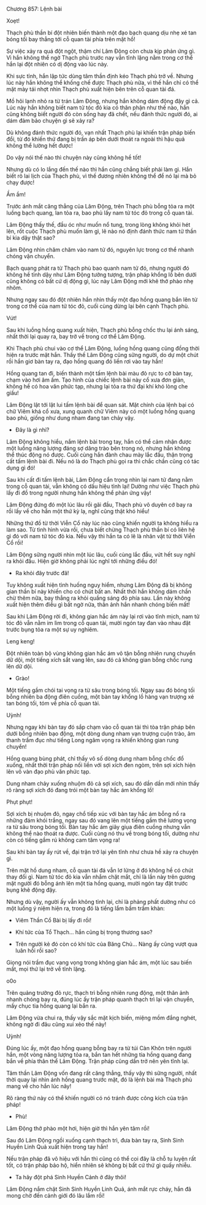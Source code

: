 




Chương 857: Lệnh bài


Xoẹt!

Thạch phù thần bí đột nhiên biến thành một đạo bạch quang dịu nhẹ xé tan bóng tối bay thẳng tới cỗ quan tài phía trên mặt hồ!

Sự việc xảy ra quá đột ngột, thậm chí Lâm Động còn chưa kịp phản ứng gì. Vì hắn không thể ngờ Thạch phù trước nay vẫn tĩnh lặng nằm trong cơ thể hắn lại đột nhiên có dị động vào lúc này.

Khi sực tỉnh, hắn lập tức dùng tâm thần định kéo Thạch phù trở về. Nhưng lúc này hắn không thể khống chế được Thạch phù nữa, vì thế hắn chỉ có thể mặt mày tái nhợt nhìn Thạch phù xuất hiện bên trên cỗ quan tài đá.

Mồ hôi lạnh nhỏ ra từ trán Lâm Động, nhưng hắn không dám động đậy gì cả. Lúc này hắn không biết nam tử tóc đỏ kia có thân phận như thế nào, hắn cũng không biết người đó còn sống hay đã chết, nếu đánh thức người đó, ai dám đảm bảo chuyện gì sẽ xảy ra?

Dù không đánh thức người đó, vạn nhất Thạch phù lại khiến trận pháp biến đổi, từ đó khiến thứ đang bị trấn áp bên dưới thoát ra ngoài thì hậu quả không thể lường hết được!

Do vậy nói thế nào thì chuyện này cũng không hề tốt!

Nhưng dù có lo lắng đến thế nào thì hắn cũng chẳng biết phải làm gì. Hắn biết rõ lai lịch của Thạch phù, vì thế đương nhiên không thể để nó lại mà bỏ chạy được!

Ầm ầm!

Trước ánh mắt căng thẳng của Lâm Động, trên Thạch phù bỗng tỏa ra một luồng bạch quang, lan tỏa ra, bao phủ lấy nam tử tóc đỏ trong cỗ quan tài.

Lâm Động thấy thế, đầu óc như muốn nổ tung, trong lòng không khỏi hét lên, rốt cuộc Thạch phù muốn làm gì, lẽ nào nó định đánh thức nam tử thần bí kia dậy thật sao?

Lâm Động nhìn chăm chăm vào nam tử đó, nguyên lực trong cơ thể nhanh chóng vận chuyển.

Bạch quang phát ra từ Thạch phù bao quanh nam tử đó, nhưng người đó không hề tỉnh dậy như Lâm Động tưởng tượng, trận pháp khổng lồ bên dưới cũng không có bất cứ dị động gì, lúc này Lâm Động mới khẽ thở phào nhẹ nhõm.

Nhưng ngay sau đó đột nhiên hắn nhìn thấy một đạo hồng quang bắn lên từ trong cơ thể của nam tử tóc đỏ, cuối cùng dừng lại bên cạnh Thạch phù.

Vút!

Sau khi luồng hồng quang xuất hiện, Thạch phù bỗng chốc thu lại ánh sáng, nhất thời lại quay ra, bay trở về trong cơ thể Lâm Động.

Khi Thạch phù chui vào cơ thể Lâm Động, luồng hồng quang cũng đồng thời hiện ra trước mặt hắn. Thấy thế Lâm Động cũng sững người, do dự một chút rồi hắn giơ bàn tay ra, đạo hồng quang đó liền rơi vào tay hắn!

Hồng quang tan đi, biến thành một tấm lệnh bài màu đỏ rực to cỡ bàn tay, chạm vào hơi âm ấm. Tạo hình của chiếc lệnh bài này cổ xưa đơn giản, không hề có hoa văn phức tạp, nhưng lại tỏa ra thứ đại khí khó lòng che giấu!

Lâm Động lật tới lật lui tấm lệnh bài để quan sát. Mặt chính của lệnh bại có chữ Viêm khá cổ xưa, xung quanh chữ Viêm này có một luồng hồng quang bao phủ, giống như dung nham đang tan chảy vậy.

- Đây là gì nhỉ?

Lâm Động không hiểu, nắm lệnh bài trong tay, hắn có thể cảm nhận được một luồng năng lượng đáng sợ dâng trào bên trong nó, nhưng hắn không thể thúc động nó được. Cuối cùng hắn đành chau mày lắc đầu, thận trọng cất tấm lệnh bài đi. Nếu nó là do Thạch phù gọi ra thì chắc chắn cũng có tác dụng gì đó!

Sau khi cất đi tấm lệnh bài, Lâm Động cẩn trọng nhìn lại nam tử đang nằm trong cỗ quan tài, vẫn không có dấu hiệu tỉnh lại! Dường như việc Thạch phù lấy đi đồ trong người nhưng hắn không thể phản ứng vậy!

Lâm Động đứng đó một lúc lâu rồi gãi đầu, Thạch phù vô duyên cớ bay ra rồi lấy về cho hắn một thứ kỳ lạ, nghĩ cũng thật khó hiểu!

Những thứ đồ từ thời Viễn Cổ này lúc nào cũng khiến người ta không hiểu ra làm sao. Từ tình hình vừa rồi, chưa biết chừng Thạch phù thần bí có liên hệ gì đó với nam tử tóc đỏ kia. Nếu vậy thì hắn ta có lẽ là nhân vật từ thời Viễn Cổ rồi!

Lâm Động sững người nhìn một lúc lâu, cuối cùng lắc đầu, vứt hết suy nghĩ ra khỏi đầu. Hiện giờ không phải lúc nghĩ tới những điều đó!

- Ra khỏi đây trước đã!

Tuy không xuất hiện tình huống nguy hiểm, nhưng Lâm Động đã bị không gian thần bí này khiến cho có chút bất an. Nhất thời hắn không dám chần chừ thêm nữa, bay thẳng ra khỏi quầng sáng đỏ phía sau. Lần này không xuất hiện thêm điều gì bất ngờ nữa, thân ảnh hắn nhanh chóng biến mất!

Sau khi Lâm Động rời đi, không gian hắc ám này lại rơi vào tĩnh mịch, nam tử tóc đỏ vẫn nằm im lìm trong cỗ quan tài, mười ngón tay đan vào nhau đặt trước bụng tỏa ra một sự uy nghiêm.

Leng keng!

Đột nhiên toàn bộ vùng không gian hắc ám vô tận bỗng nhiên rung chuyển dữ dội, một tiếng xích sắt vang lên, sau đó cả không gian bỗng chốc rung lên dữ dội.

- Grào!

Một tiếng gầm chói tai vọng ra từ sâu trong bóng tối. Ngay sau đó bóng tối bỗng nhiên ba động điên cuồng, một bàn tay khổng lồ hàng vạn trượng xé tan bóng tối, tóm về phía cỗ quan tài.

Uỳnh!

Nhưng ngay khi bàn tay đó sắp chạm vào cỗ quan tài thì tòa trận pháp bên dưới bỗng nhiên bạo động, một dòng dung nham vạn trượng cuộn trào, âm thanh trầm đục như tiếng Long ngâm vọng ra khiến không gian rung chuyển!

Hồng quang bùng phát, chỉ thấy vô số dòng dung nham bỗng chốc đổ xuống, nhất thời trận pháp nối liền với sợi xích đen ngòm, trên sợi xích hiện lên vô vàn đạo phù văn phức tạp.

Dung nham chảy xuống nhuộm đỏ cả sợi xích, sau đó dần dần mới nhìn thấy rõ ràng sợi xích đó đang trói một bàn tay hắc ám khổng lồ!

Phụt phụt!

Sợi xích bị nhuộm đỏ, ngay chổ tiếp xúc với bàn tay hắc ám bỗng nổ ra những đám khói trắng, ngay sau đó vang lên một tiếng gầm thê lương vọng ra từ sâu trong bóng tối. Bàn tay hắc ám giãy giụa điên cuồng nhưng vẫn không thể nào thoát ra được. Cuối cùng nó thu về trong bóng tối, dường như còn có tiếng gầm rú không cam tâm vọng ra!

Sau khi bàn tay ấy rút về, đại trận trở lại yên tĩnh như chưa hề xảy ra chuyện gì.

Trên mặt hồ dung nham, cỗ quan tài đá vẫn lơ lửng ở đó không hề có chút thay đổi gì. Nam tử tóc đỏ kia vẫn nhắm chặt mắt, chỉ là lần này trên gương mặt người đó bỗng ánh lên một tia hồng quang, mười ngón tay đặt trước bụng khẽ động đậy.

Nhưng dù vậy, người ấy vẫn không tỉnh lại, chỉ là phảng phất dường như có một luồng ý niệm hiện ra, trong đó là tiếng lẩm bẩm trầm khàn:

- Viêm Thần Cổ Bài bị lấy đi rồi!

- Khí tức của Tổ Thạch… hắn cũng bị trọng thương sao?

- Trên người kẻ đó còn có khí tức của Băng Chủ… Nàng ấy cũng vượt qua luân hồi rồi sao?

Giọng nói trầm đục vang vọng trong không gian hắc ám, một lúc sau biến mất, mọi thứ lại trở về tĩnh lặng.

o0o

Trên quảng trưởng đỏ rực, thạch trì bỗng nhiên rung động, một thân ảnh nhanh chóng bay ra, đúng lúc ấy trận pháp quanh thạch trì lại vận chuyển, mấy chục tia hồng quang lại bắn ra.

Lâm Động vừa chui ra, thấy vậy sắc mặt kịch biến, miệng mồm đắng nghét, không ngờ đi đâu cũng xui xẻo thế này!

Uỳnh!

Đúng lúc ấy, một đạo hồng quang bỗng bay ra từ túi Càn Khôn trên người hắn, một vòng năng lượng tỏa ra, bắn tan hết những tia hồng quang đang bắn về phía thân thể Lâm Động. Trận pháp cũng dần trở nên yên tĩnh lại.

Tâm thần Lâm Động vốn đang rất căng thẳng, thấy vậy thì sững người, nhất thời quay lại nhìn ánh hồng quang trước mặt, đó là lệnh bài mà Thạch phù mang về cho hắn lúc nãy!

Rõ ràng thứ này có thể khiến người có nó tránh được công kích của trận pháp!

- Phù!

Lâm Động thở phào một hơi, hiện giờ thì hắn yên tâm rồi!

Sau đó Lâm Động ngồi xuống cạnh thạch trì, đưa bàn tay ra, Sinh Sinh Huyền Linh Quả xuất hiện trong tay hắn!

Nếu trận pháp đã vô hiệu với hắn thì cũng có thể coi đây là chỗ tu luyện rất tốt, có trận pháp bảo hộ, hiển nhiên sẽ không bị bất cứ thứ gì quấy nhiễu.

- Ta hãy đột phá Sinh Huyền Cảnh ở đây thôi!

Lâm Động nắm chặt Sinh Sinh Huyền Linh Quả, ánh mắt rực cháy, hắn đã mong chờ đến cảnh giới đó lâu lắm rồi!




